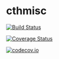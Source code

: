 # cthmisc

[![Build Status](https://travis-ci.org/cth/cthmisc.jl.svg?branch=master)](https://travis-ci.org/cth/cthmisc.jl)

[![Coverage Status](https://coveralls.io/repos/cth/cthmisc.jl/badge.svg?branch=master&service=github)](https://coveralls.io/github/cth/cthmisc.jl?branch=master)

[![codecov.io](http://codecov.io/github/cth/cthmisc.jl/coverage.svg?branch=master)](http://codecov.io/github/cth/cthmisc.jl?branch=master)
